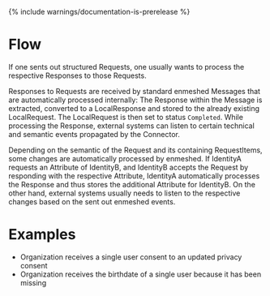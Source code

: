 {% include warnings/documentation-is-prerelease %}

# Flow

If one sents out structured Requests, one usually wants to process the respective Responses to those Requests.

Responses to Requests are received by standard enmeshed Messages that are automatically processed internally: The Response within the Message is extracted, converted to a LocalResponse and stored to the already existing LocalRequest. The LocalRequest is then set to status `Completed`. While processing the Response, external systems can listen to certain technical and semantic events propagated by the Connector.

Depending on the semantic of the Request and its containing RequestItems, some changes are automatically processed by enmeshed. If IdentityA requests an Attribute of IdentityB, and IdentityB accepts the Request by responding with the respective Attribute, IdentityA automatically processes the Response and thus stores the additional Attribute for IdentityB. On the other hand, external systems usually needs to listen to the respective changes based on the sent out enmeshed events.

# Examples

- Organization receives a single user consent to an updated privacy consent
- Organization receives the birthdate of a single user because it has been missing
